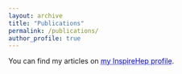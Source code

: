 ```yaml
---
layout: archive
title: "Publications"
permalink: /publications/
author_profile: true
---
```


 You can find my articles on <a href="https://inspirehep.net/authors/1824615" style="color: blue; text-decoration: underline;text-decoration-style: dotted;">my InspireHep profile</a>.

